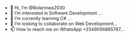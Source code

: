 - 👋 Hi, I’m @Bolarinwa2030
- 👀 I’m interested in Software Development ...
- 🌱 I’m currently learning C# ...
- 💞️ I’m looking to collaborate on Web Development...
- 📫 How to reach me on WhatsApp +2349056865787...

<!---
Bolarinwa2030/Bolarinwa2030 is a ✨ special ✨ repository because its `README.md` (this file) appears on your GitHub profile.
You can click the Preview link to take a look at your changes.
--->
